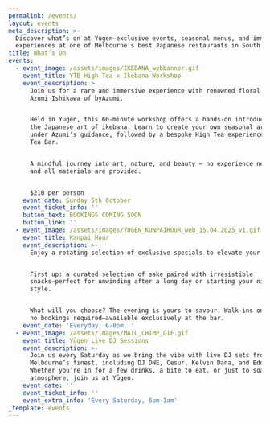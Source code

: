 ```yaml
---
permalink: /events/
layout: events
meta_description: >-
  Discover what’s on at Yugen—exclusive events, seasonal menus, and immersive
  experiences at one of Melbourne’s best Japanese restaurants in South Yarra.
title: What’s On
events:
  - event_image: /assets/images/IKEBANA_webbanner.gif
    event_title: YTB High Tea x Ikebana Workshop
    event_description: >
      Join us for a rare and immersive experience with renowned floral artist
      Azumi Ishikawa of byAzumi.


      Held in Yugen, this 60-minute workshop offers a hands-on introduction to
      the Japanese art of ikebana. Learn to create your own seasonal arrangement
      under Azumi’s guidance, followed by a bespoke High Tea experience at Yugen
      Tea Bar.


      A mindful journey into art, nature, and beauty — no experience necessary,
      and all materials are provided.


      $210 per person
    event_date: Sunday 5th October
    event_ticket_info: ''
    button_text: BOOKINGS COMING SOON
    button_link: ''
  - event_image: /assets/images/YUGEN_KUNPAIHOUR_web_15.04.2025_v1.gif
    event_title: Kanpai Hour
    event_description: >-
      Enjoy a rotating selection of exclusive specials to elevate your evening.


      First up: a curated selection of sake paired with irresistible
      snacks—perfect for unwinding after a long day or starting your night in
      style.


      What will you choose? The evening is yours to savour. Walk-ins only, with
      no bookings required—available exclusively at the bar.
    event_date: 'Everyday, 6-8pm. '
  - event_image: /assets/images/MAIL_CHIMP_GIF.gif
    event_title: Yūgen Live DJ Sessions
    event_description: >-
      Join us every Saturday as we bring the vibe with live DJ sets from
      Melbourne’s finest, including DJ DNE, Cesur, Kelvin Dana, and Edd Fisher.
      Whether you’re in for a few drinks, a bite to eat, or just to soak up the
      atmosphere, join us at Yūgen.
    event_date: ''
    event_ticket_info: ''
    event_extra_info: 'Every Saturday, 6pm-1am'
_template: events
---
```


